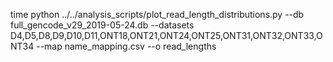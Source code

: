 time python ../../analysis_scripts/plot_read_length_distributions.py --db full_gencode_v29_2019-05-24.db --datasets D4,D5,D8,D9,D10,D11,ONT18,ONT21,ONT24,ONT25,ONT31,ONT32,ONT33,ONT34 --map name_mapping.csv --o read_lengths
